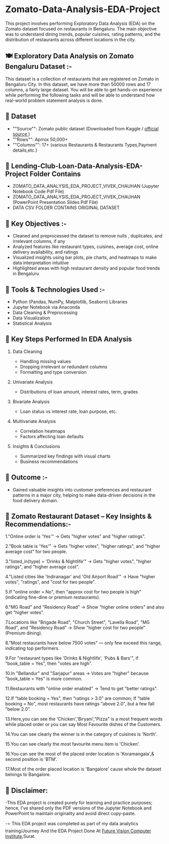 # **Zomato-Data-Analysis-EDA-Project**

This project involves performing Exploratory Data Analysis (EDA) on the Zomato dataset focused on restaurants in Bengaluru. The main objective was to understand dining trends, popular cuisines, rating patterns, and the distribution of restaurants across different locations in the city.

## **🍽️ Exploratory Data Analysis on Zomato Bengaluru Dataset :-**

This dataset is a collection of restaurants that are registered on Zomato in Bengaluru City. In this dataset, we have more than 50000 rows and 17 columns, a fairly large dataset. You will be able to get hands-on experience while performing the following tasks and will be able to understand how real-world problem statement analysis is done.

## **📁 Dataset**

- ""Source"": Zomato public dataset (Downloaded from Kaggle / <a href = "https://www.kaggle.com/datasets/rajeshrampure/zomato-dataset" > official source </a> )
- ""Rows"": Aprrox 50,000+
- ""Columns"": 17+ (various Restaurants & Restaurants Types,Payment details,etc.)

## **📂 Lending-Club-Loan-Data-Analysis-EDA-Project Folder Contains**

- ZOMATO_DATA_ANALYSIS_EDA_PROJECT_VIVEK_CHAUHAN (Jupyter Notebook Code Pdf File)
- ZOMATO_DATA_ANALYSIS_EDA_PROJECT_VIVEK_CHAUHAN (PowerPoint Presentation Slides Pdf File)
- DATA CSV FOLDER CONTAINS ORIGINAL DATASET


## **📌 Key Objectives :-**

- Cleaned and preprocessed the dataset to remove nulls , duplicates, and irrelevant columns, if any
- Analyzed features like restaurant types, cuisines, average cost, online delivery availability, and ratings
- Visualized insights using bar plots, pie charts, and heatmaps to make data interpretation intuitive
- Highlighted areas with high restaurant density and popular food trends in Bengaluru

## **🔧 Tools & Technologies Used :-**

- Python (Pandas, NumPy, Matplotlib, Seaborn) Libraries
- Jupyter Notebook via Anaconda
- Data Cleaning & Preprocessing
- Data Visualization
- Statistical Analysis

## **📌 Key Steps Performed In EDA Analysis**

1. Data Cleaning
   - Handling missing values
   - Dropping irrelevant or redundant columns
   - Formatting and type conversion

2. Univariate Analysis
   - Distributions of loan amount, interest rates, term, grades

3. Bivariate Analysis
   - Loan status vs interest rate, loan purpose, etc.

4. Multivariate Analysis
   - Correlation heatmaps
   - Factors affecting loan defaults

5. Insights & Conclusions
   - Summarized key findings with visual charts
   - Business recommendations

## **🎯 Outcome :-**

- Gained valuable insights into customer preferences and restaurant patterns in a major city, helping to make data-driven decisions in the food delivery domain.

## **📌 Zomato Restaurant Dataset – Key Insights & Recommendations:-**

1."Online order is 'Yes'" → Gets "higher votes" and "higher ratings".

2."Book table is 'Yes'" → Gets "higher votes", "higher ratings", and "higher average cost" for two people.

3."listed_in(type) = 'Drinks & Nightlife'" → Gets "higher votes", "higher ratings", and "higher average cost".

4."Listed cities like 'Indiranagar' and 'Old Airport Road'" → Have "higher votes", "ratings", and "cost for two
people".

5.If "online order = No", then "approx cost for two people is high" (indicating fine-dine or premium restaurants).

6."MG Road" and "Residency Road" → Show "higher online orders" and also get "higher votes".

7.Locations like "Brigade Road", "Church Street", "Lavella Road", "MG Road", and "Residency Road" → Show
"higher cost for two people" (Premium dining).

8."Most restaurants have below 7500 votes" — only few exceed this range, indicating top performers.

9.For "restaurant types like 'Drinks & Nightlife', 'Pubs & Bars'", if "book_table = Yes", then "votes are high".

10.In "Bellandur" and "Sarjapur" areas → Votes are "higher" because "book_table = Yes" is more common.

11.Restaurants with "online order enabled" → Tend to get "better ratings".

12.If "table booking = Yes", then "ratings > 3.0" are common; If "table booking = No", most restaurants have
ratings "above 2.0", but a few fall "below 2.0".

13.Here,you can see the 'Chicken','Biryani',"Pizza" is a most frequent words while placed order or you can say
Most Favourite dishes of the Customers.

14.You can see clearly the winner is in the category of cuisines is 'North’.

15.You can see clearly the most favourite menu item is 'Chicken’.

16.You can see the most of the placed order location is 'Koramangala',& second position is 'BTM’.

17.Most of the order placed location is 'Bangalore' cause whole the dataset belongs to Bangalore.

## **📌 Disclaimer:**

-This EDA project is created purely for learning and practice purposes; hence, I’ve shared only the PDF versions of the Jupyter Notebook and PowerPoint to maintain originality and avoid direct copy-paste.

-⭐ This EDA project was completed as part of my data analytics training/Journey And the EDA Project Done At <a href="https://futurevisioncomputers.com/">Future Vision Computer Institute</a>,Surat.
